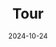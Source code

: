 ---
title: "Tour"
date: 2024-10-24
type: landing

sections:
  # Top: Visual slider (quick hits)
  - block: slider
    content:
      slides:
        - title: "From Data to Decisions"
          content: "Field observations transformed into quantitative insight across scales."
          align: center
          background:
            image:
              filename: tour-field.jpg
              filters: { brightness: 0.7 }
            position: right
            color: "#333"
        - title: "Applied Science for Action"
          content: "Turning analytics into guidance for conservation, restoration, and policy."
          align: left
          background:
            image:
              filename: tour-management.jpg
              filters: { brightness: 0.65 }
            position: center
            color: "#222"
        - title: "Coupled Systems, Real Solutions"
          content: "Integrating people and ecosystems to reveal the dynamics that shape our world."
          align: right
          background:
            image:
              filename: tour-chans.jpg
              filters: { brightness: 0.65 }
            position: center
            color: "#222"
        - title: "Mentorship and Impact"
          content: "Empowering students with the tools to design studies, analyze data, and drive change."
          align: center
          background:
            image:
              filename: tour-mentorship.jpg
              filters: { brightness: 0.65 }
            position: center
            color: "#222"
    design:
      slide_height: ""     # auto height
      is_fullscreen: true
      loop: false
      interval: 2500

  # Middle: 6 pillars as visual cards
  - block: features
    content:
      title: "Our Foundation:"
      items:
        - icon: compass
          icon_pack: fas
          name: "Strategic Study Design"
          description: "Asking clear, testable questions and building studies that are replicable, scalable, and ecologically meaningful."
        - icon: database
          icon_pack: fas
          name: "Data Integrity & Innovation"
          description: "Ensuring rigorous QA/QC, reproducible workflows, and creative use of quantitative tools to unlock reliable inference."
        - icon: chart-line
          icon_pack: fas
          name: "Applied Analytics"
          description: "Transforming complex datasets into actionable insights for conservation, restoration, policy, and beyond."
        - icon: globe
          icon_pack: fas
          name: "Coupled Human & Natural Systems"
          description: "Integrating ecological, social, and management dimensions to reflect the real-world complexity of ecosystems."
        - icon: graduation-cap
          icon_pack: fas
          name: "Mentorship & Relationship Building"
          description: "Training students and collaborators to approach problems with quantitative skill, creativity, and applied purpose."
        - icon: users
          icon_pack: fas
          name: "Broader Impacts"
          description: "Communicating results that empower communities, managers, and decision-makers to protect ecosystems and people."
    design:
      columns: 3

  # Impact banner (one distilled line)
  - block: hero
    content:
      title: "Impact"
      text: "We connect rigorous science with management, restoration, and communities to safeguard aquatic ecosystems."
      buttons:
        - label: "Explore Research"
          url: "/publications/"
          style: primary
        - label: "Meet the Team"
          url: "/people/"
          style: outline
    design:
      background:
        image:
          filename: tour-impact.jpg
          filters: { brightness: 0.55 }
        color: "#111"
        text_color_light: true
---